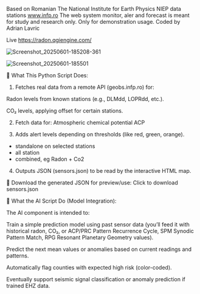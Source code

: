 Based on Romanian The National Institute for Earth Physics NIEP data stations
www.infp.ro
The web system monitor, aler and forecast is meant for study and research only.
Only for demonstration usage. Coded by Adrian Lavric 

Live 
https://radon.qgiengine.com/

![Screenshot_20250601-185208-361](https://github.com/user-attachments/assets/9642efd1-a734-4a60-8fa7-2e1e9fe6f314)

![Screenshot_20250601-185501](https://github.com/user-attachments/assets/c85809b7-ec24-4e4d-add8-0fd687663a47)


🔧 What This Python Script Does:

1. Fetches real data from a remote API (geobs.infp.ro) for:

Radon levels from known stations (e.g., DLMdd, LOPRdd, etc.).

CO₂ levels, applying offset for certain stations.


2. Fetch data for:
Atmospheric chemical potential ACP

3. Adds alert levels depending on thresholds (like red, green, orange).
- standalone on selected stations
- all station
- combined, eg  Radon + Co2

4. Outputs JSON (sensors.json) to be read by the interactive HTML map.

📁 Download the generated JSON for preview/use: Click to download sensors.json


🤖 What the AI Script Do (Model Integration):

The AI component is intended to:

Train a simple prediction model using past sensor data (you’ll feed it with historical radon, CO₂, or ACP/PRC	Pattern Recurrence Cycle, SPM	Synodic Pattern Match, RPG	Resonant Planetary Geometry values).

Predict the next mean values or anomalies based on current readings and patterns.

Automatically flag counties with expected high risk (color-coded).

Eventually support seismic signal classification or anomaly prediction if trained EHZ data.


